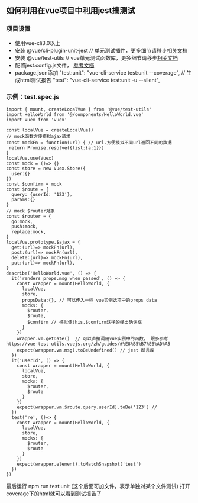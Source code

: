 ## 如何利用在vue项目中利用jest搞测试
### 项目设置 
   - 使用vue-cli3.0以上
   - 安装 @vue/cli-plugin-unit-jest //  单元测试插件，更多细节请移步[相关文档](https://github.com/vuejs/vue-docs-zh-cn/blob/master/vue-cli-plugin-unit-jest/README.md)
   - 安装 @vue/test-utils //  vue单元测试函数库，更多细节请移步[相关文档](https://vue-test-utils.vuejs.org/zh/)
   - 配置jest.config.js文件， [参考文档](https://jestjs.io/docs/zh-Hans/configuration)
   - package.json添加   "test:unit": "vue-cli-service test:unit --coverage", // 生成html测试报告
    "test": "vue-cli-service test:unit -u --silent",
### 示例：test.spec.js
```
import { mount, createLocalVue } from '@vue/test-utils'
import HelloWorld from '@/components/HelloWorld.vue'
import Vuex from 'vuex'

const localVue = createLocalVue()
// mock函数方便模拟ajax请求
const mockFn = function(url) { // url.方便模拟不同url返回不同的数据
 return Promise.resolve({list:{a:1}})
}
localVue.use(Vuex)
const mock = ()=> {}
const store = new Vuex.Store({
  user:{}
})
const $confirm = mock
const $route = {
  query: {userId: '123'},
  params:{}
}
// mock $router对象
const $router = {
  go:mock,
  push:mock,
  replace:mock,
}
localVue.prototype.$ajax = {
  get:(url)=> mockFn(url),
  post:(url)=> mockFn(url),
  delete:(url)=> mockFn(url),
  put:(url)=> mockFn(url),
}
describe('HelloWorld.vue', () => {
  it('renders props.msg when passed', () => {
    const wrapper = mount(HelloWorld, {
      localVue,
      store,
      propsData:{}, // 可以传入一些 vue实例选项中的props data
      mocks: {
        $router,
        $route,
        $confirm // 模拟像this.$comfirm这样的弹出确认框
      }
    })
    wrapper.vm.getDate()  // 可以直接调用vue实例中的函数， 跟多参考https://vue-test-utils.vuejs.org/zh/guides/#%E8%B5%B7%E6%AD%A5
    expect(wrapper.vm.msg).toBeUndefined() // jest 断言库
  })
  it('userId', () => {
    const wrapper = mount(HelloWorld, {
      localVue,
      store,
      mocks: {
        $router,
        $route
      }
    })
    expect(wrapper.vm.$route.query.userId).toBe('123') // 
  })
  test('re', ()=> {
    const wrapper = mount(HelloWorld, {
      localVue,
      store,
      mocks: {
        $router,
        $route
      }
    })
    expect(wrapper.element).toMatchSnapshot('test')
  })
})

```   
最后运行 npm run test:unit (这个后面可加文件，表示单独对某个文件测试)
打开coverage下的html就可以看到测试报告了